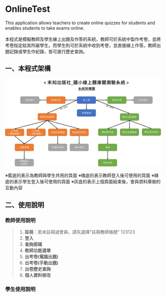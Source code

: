 # OnlineTest
This application allows teachers to create online quizzes for students and enables students to take exams online. <br><br>
本程式是模擬教師及學生線上出題及作答的系統，教師可於系統中製作考卷，並將考卷指定給其所屬學生。而學生則可於系統中收到考卷，並直接線上作答。教師出題記錄或學生作紀錄，皆可進行歷史查詢。

## 一、本程式架構

![架構圖](GitHub解說圖片/架構圖.jpg)

※藍底的表示為教師與學生共用的頁面
※橘底的表示教師登入後可使用的頁面
※綠底的表示學生登入後可使用的頁面
※灰底的表示上個頁面結束後，會與資料庫做的互動內容



## 二、使用說明
### 教師使用說明

> 1. **註冊**：若未註冊過會員，請先選擇"註冊教師帳號"
>    123123
> 3. **登入**
> 4. **查詢密碼**
> 5. **教師功能選單**
> 6. **出考卷(電腦出題)**
> 7. **出考卷(手動出題)**
> 8. **出卷歷史查詢**
> 9. **個人資料修改**

### 學生使用說明
